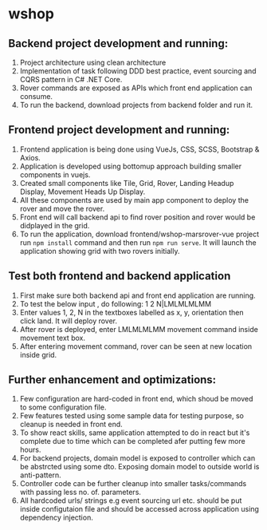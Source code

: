 # wshop

## Backend project development and running:
1) Project architecture using clean architecture
2) Implementation of task following DDD best practice, event sourcing and CQRS pattern in C# .NET Core.
3) Rover commands are exposed as APIs which front end application can consume.
4) To run the backend, download projects from backend folder and run it.

## Frontend project development and running:
1) Frontend application is being done using VueJs, CSS, SCSS, Bootstrap & Axios.
2) Application is developed using bottomup approach building smaller components in vuejs.
3) Created small components like Tile, Grid, Rover, Landing Headup Display, Movement Heads Up Display.
4) All these components are used by main app component to deploy the rover and move the rover.
4) Front end will call backend api to find rover position and rover would be didplayed in the grid.
5) To run the application, download frontend/wshop-marsrover-vue project run `npm install` command and then run `npm run serve`. It will launch the application showing grid with two rovers initially.
## Test both frontend and backend application
1) First make sure both backend api and front end application are running.
2) To test the below input , do following:
        1 2 N|LMLMLMLMM
3) Enter values 1, 2, N in the textboxes labelled as x, y, orientation then click land. It will deploy rover.
4) After rover is deployed, enter LMLMLMLMM movement command inside movement text box.
5) After entering movement command, rover can be seen at new location inside grid.

## Further enhancement and optimizations:
1) Few configuration are hard-coded in front end, which shoud be moved to some configuration file.
2) Few features tested using some sample data for testing purpose, so cleanup is needed in front end.
3) To show react skills, same application attempted to do in react but it's complete due to time which can be completed afer putting few more hours.
4) For backend projects, domain model is exposed to controller which can be abstrcted using some dto. Exposing domain model to outside world is anti-pattern.
5) Controller code can be further cleanup into smaller tasks/commands with passing less no. of. parameters.
6) All hardcoded urls/ strings e.g event sourcing url etc. should be put inside configutaion file and
should be accessed across application using dependency injection.
